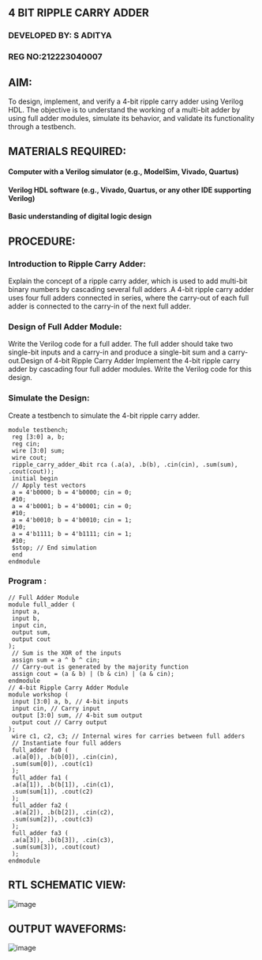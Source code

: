 ## 4 BIT RIPPLE CARRY ADDER
### DEVELOPED BY: S ADITYA
### REG NO:212223040007 

## AIM:
To design, implement, and verify a 4-bit ripple carry adder using Verilog HDL. The objective is to understand the working of a multi-bit adder by using full adder modules, simulate its behavior, and validate its functionality through a testbench.

## MATERIALS REQUIRED:
#### Computer with a Verilog simulator (e.g., ModelSim, Vivado, Quartus) 
#### Verilog HDL software (e.g., Vivado, Quartus, or any other IDE supporting Verilog)
#### Basic understanding of digital logic design
## PROCEDURE:
### Introduction to Ripple Carry Adder:
Explain the concept of a ripple carry adder, which is used to add multi-bit binary numbers by cascading several full adders .A 4-bit ripple carry adder uses four full adders connected in series, where the carry-out of each full adder is connected to the carry-in of the next full adder.
### Design of Full Adder Module:
Write the Verilog code for a full adder. The full adder should take two single-bit inputs and a carry-in and produce a single-bit sum and a carry-out.Design of 4-bit Ripple Carry Adder Implement the 4-bit ripple carry adder by cascading four full adder modules. Write the Verilog code for this design.
### Simulate the Design:
Create a testbench to simulate the 4-bit ripple carry adder.
```
module testbench;
 reg [3:0] a, b;
 reg cin;
 wire [3:0] sum;
 wire cout;
 ripple_carry_adder_4bit rca (.a(a), .b(b), .cin(cin), .sum(sum), .cout(cout));
 initial begin
 // Apply test vectors
 a = 4'b0000; b = 4'b0000; cin = 0;
 #10;
 a = 4'b0001; b = 4'b0001; cin = 0;
 #10;
 a = 4'b0010; b = 4'b0010; cin = 1;
 #10;
 a = 4'b1111; b = 4'b1111; cin = 1;
 #10;
 $stop; // End simulation
 end
endmodule
```
### Program :
```
// Full Adder Module
module full_adder (
 input a,
 input b,
 input cin,
 output sum,
 output cout
);
 // Sum is the XOR of the inputs
 assign sum = a ^ b ^ cin;
 // Carry-out is generated by the majority function
 assign cout = (a & b) | (b & cin) | (a & cin);
endmodule
// 4-bit Ripple Carry Adder Module
module workshop (
 input [3:0] a, b, // 4-bit inputs
 input cin, // Carry input
 output [3:0] sum, // 4-bit sum output
 output cout // Carry output
);
 wire c1, c2, c3; // Internal wires for carries between full adders
 // Instantiate four full adders
 full_adder fa0 (
 .a(a[0]), .b(b[0]), .cin(cin), 
 .sum(sum[0]), .cout(c1)
 );
 full_adder fa1 (
 .a(a[1]), .b(b[1]), .cin(c1), 
 .sum(sum[1]), .cout(c2)
 );
 full_adder fa2 (
 .a(a[2]), .b(b[2]), .cin(c2), 
 .sum(sum[2]), .cout(c3)
 );
 full_adder fa3 (
 .a(a[3]), .b(b[3]), .cin(c3), 
 .sum(sum[3]), .cout(cout)
 );
endmodule
```
## RTL SCHEMATIC VIEW:
![image](https://github.com/ADITYA-205/BIT-RIPPLE-CARRY-ADDER/assets/169021938/5a24506d-4ec9-401f-86d7-60cf33980713)

## OUTPUT WAVEFORMS:
![image](https://github.com/ADITYA-205/BIT-RIPPLE-CARRY-ADDER/assets/169021938/06fcb4e5-34a2-4866-9421-019994f25c7b)



 
 
